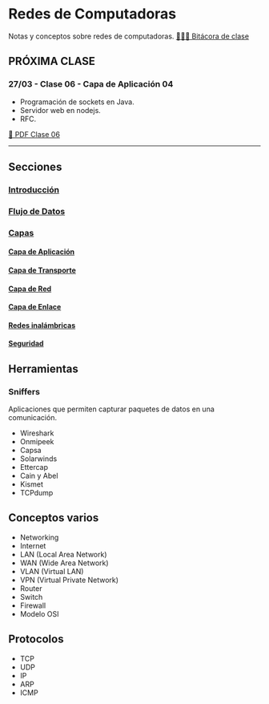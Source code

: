 # Redes de Computadoras

Notas y conceptos sobre redes de computadoras. [👨🏾‍🏫 Bitácora de clase](./bitacora.md)

## PRÓXIMA CLASE

### 27/03 - Clase 06 - Capa de Aplicación 04

- Programación de sockets en Java.
- Servidor web en nodejs.
- RFC.

[📄 PDF Clase 06](https://drive.google.com/file/d/1NEgLo5qzOcFq_Bwh7nb8BbsjhbH3YXL9/view?usp=sharing)

-----------------------------------------------------

## Secciones

### [Introducción](secciones/01_Introduccion.md)

### [Flujo de Datos](secciones/02_FlujoDeDatos.md)

### [Capas](secciones/03_CapasDeRed.md)

#### [Capa de Aplicación](secciones/04_CapaDeAplicacion.md)

#### [Capa de Transporte](secciones/05_CapaDeTransporte.md)

#### [Capa de Red](secciones/06_CapaDeRed.md)

#### [Capa de Enlace](secciones/07_CapaDeEnlace.md)

#### [Redes inalámbricas](secciones/08_WirelessNetworks.md)

#### [Seguridad](secciones/09_NetworkSecurity.md)

## Herramientas

### Sniffers

Aplicaciones que permiten capturar paquetes de datos en una comunicación.

- Wireshark
- Onmipeek
- Capsa
- Solarwinds
- Ettercap
- Cain y Abel
- Kismet
- TCPdump

## Conceptos varios

- Networking
- Internet
- LAN (Local Area Network)
- WAN (Wide Area Network)
- VLAN (Virtual LAN)
- VPN (Virtual Private Network)
- Router
- Switch
- Firewall
- Modelo OSI

## Protocolos

- TCP
- UDP
- IP
- ARP
- ICMP

